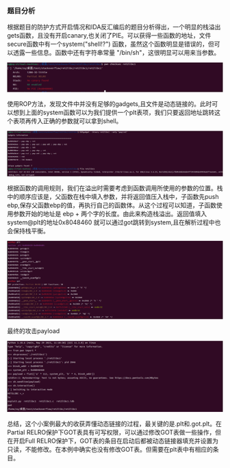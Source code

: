 ### 题目分析

根据题目的防护方式开启情况和IDA反汇编后的题目分析得出，一个明显的栈溢出gets函数，且没有开启canary,也关闭了PIE。可以获得一些函数的地址，文件secure函数中有一个system("shell!?") 函数，虽然这个函数明显是错误的，但可以透露一些信息。函数中还有字符串常量 "/bin/sh"，这很明显可以用来当参数。

![](./01.PNG)

使用ROP方法，发现文件中并没有足够的gadgets,且文件是动态链接的。此时可以想到上面的system函数可以为我们提供一个plt表项，我们只要返回地址跳转这个表项再传入正确的参数就可以拿到shell。

![](./02.PNG)

根据函数的调用规则，我们在溢出时需要考虑到函数调用所使用的参数的位置。栈中的顺序应该是，父函数在栈中填入参数，并将返回值压入栈中，子函数先push ebp,保存父函数ebp的值，再执行自己的函数体。从这个过程可以知道，子函数使用参数开始的地址是 ebp + 两个字的长度。由此来构造栈溢出。返回值填入system@plt的地址0x8048460 就可以通过got跳转到system,且在解析过程中也会保持栈平衡。

![](./03.PNG)

最终的攻击payload

![](./04.PNG)

总结，这个小案例最大的收获弄懂动态链接的过程，最关键的是.plt和.got.plt。在Partial RELRO保护下GOT表具有可写权限，可以通过修改GOT表做一些操作，但在开启Full RELRO保护下，GOT表的条目在启动后都被动态链接器填充并设置为只读，不能修改。在本例中确实也没有修改GOT表。但需要在plt表中有相应的条目。
